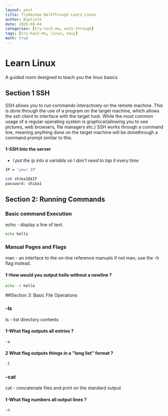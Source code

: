 ```yaml
---
layout: post
title: TryHackme WalkThrough Learn Linux 
author: Baptiste
date: 2020-08-04
categories: [try-hack-me, walk-through]
tags: [try-hack-me, linux, easy]
math: true
---
```


# Learn Linux

A guided room designed to teach you the linux basics

## Section 1 SSH 

SSH allows you to run commands interactively on the remote machine. 
This is done through the use of a program on the target machine, which allows the ssh client to interface with the target host.
While the most common usage of a regular operating system is graphical(allowing you to see pictures, web browsers, file managers etc.) SSH works through a command line, meaning anything done on the target machine will be donethrough a command prompt similar to this.

#### 1-SSH Into the server
- _I put the ip into a variable so I don't need to tap it every time_
```bash 
IP = 'your IP'
```
```bash
ssh shiba1@$IP
password: shiba1
```
## Section 2: Running Commands 

### Basic command Execution

echo - display a line of text.
```bash
echo hello
```

### Manual Pages and Flags
man - an interface to the on-line reference manuals
if not man, use the -h flag instead. 

#### 1-How would you output hello without a newline ?
```bash
echo -n hello
```

##Section 3: Basic File Operations

### -ls 
ls - list directory contents
#### 1-What flag outputs all entries ?
```bash
-a
```

#### 2 What flag outputs things in a "long list" format ?   
```bash
-l
```

### -cat
cat - concatenate files and print on the standard output
#### 1-What flag numbers all output lines ?  
```bash
-n
```


